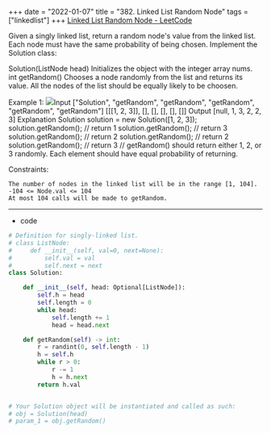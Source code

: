 +++ 
date = "2022-01-07"
title = "382. Linked List Random Node"
tags = ["linkedlist"]
+++
[Linked List Random Node - LeetCode](https://leetcode.com/problems/linked-list-random-node/)

Given a singly linked list, return a random node's value from the linked list. Each node must have the same probability of being chosen.
Implement the Solution class:

Solution(ListNode head) Initializes the object with the integer array nums.
int getRandom() Chooses a node randomly from the list and returns its value. All the nodes of the list should be equally likely to be choosen. 

Example 1:
![](https://assets.leetcode.com/uploads/2021/03/16/getrand-linked-list.jpg)Input ["Solution", "getRandom", "getRandom", "getRandom", "getRandom", "getRandom"] [[[1, 2, 3]], [], [], [], [], []] Output [null, 1, 3, 2, 2, 3] Explanation Solution solution = new Solution([1, 2, 3]); solution.getRandom(); // return 1 solution.getRandom(); // return 3 solution.getRandom(); // return 2 solution.getRandom(); // return 2 solution.getRandom(); // return 3 // getRandom() should return either 1, 2, or 3 randomly. Each element should have equal probability of returning. 
 
Constraints:

	The number of nodes in the linked list will be in the range [1, 104].
	-104 <= Node.val <= 104
	At most 104 calls will be made to getRandom.

---
- code
```py
# Definition for singly-linked list.
# class ListNode:
#     def __init__(self, val=0, next=None):
#         self.val = val
#         self.next = next
class Solution:

    def __init__(self, head: Optional[ListNode]):
        self.h = head
        self.length = 0
        while head:
            self.length += 1
            head = head.next

    def getRandom(self) -> int:
        r = randint(0, self.length - 1)
        h = self.h
        while r > 0:
            r -= 1
            h = h.next
        return h.val


# Your Solution object will be instantiated and called as such:
# obj = Solution(head)
# param_1 = obj.getRandom()
```
